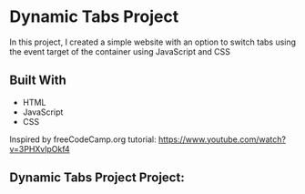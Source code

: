 # Dynamic Tabs Project
In this project, I created a simple website with an option to switch tabs using the event target of the container using JavaScript and CSS

## Built With
- HTML
- JavaScript
- CSS

Inspired by freeCodeCamp.org tutorial: https://www.youtube.com/watch?v=3PHXvlpOkf4

## Dynamic Tabs Project Project:
